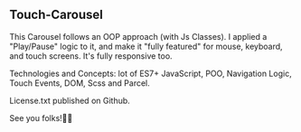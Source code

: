 ## Touch-Carousel

This Carousel follows an OOP approach (with Js Classes). I applied a "Play/Pause" logic to it, and make it "fully featured" for mouse, keyboard, and touch screens. It's fully responsive too.

Technologies and Concepts: lot of ES7+ JavaScript, POO, Navigation Logic, Touch Events, DOM, Scss and Parcel.

License.txt published on Github.

See you folks!👋💖
